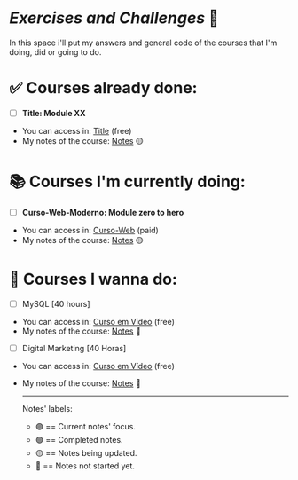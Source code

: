 # *Exercises and Challenges* :memo:

In this space i'll put my answers and general code of the courses that I'm doing, did or going to do.

# :white_check_mark: Courses already done:

- [ ] **Title: Module XX**
* You can access in: [Title](link) (free)
* My notes of the course: [Notes](link) :yellow_circle:

# :books: Courses I'm currently doing:
- [ ] **Curso-Web-Moderno: Module zero to hero**
* You can access in: [Curso-Web](https://www.udemy.com/share/1013eS3@v_7gMEN2KwIJnVkTU1FLQXD6o7bMBTHghyaubQxWIzi43l9Cj72AuEMa7evU4ggB/) (paid)
* My notes of the course: [Notes](https://github.com/alithinos-fylakas/my-studies/tree/main/00-WebDevCourse) :yellow_circle:



# :date: Courses I wanna do:
- [ ] MySQL [40 hours]
* You can access in: [Curso em Vídeo](https://www.cursoemvideo.com/curso/mysql/) (free)
* My notes of the course: [Notes]() :red_circle:

- [ ] Digital Marketing [40 Horas]
* You can access in: [Curso em Vídeo](https://www.cursoemvideo.com/curso/marketing-digital/) (free)
* My notes of the course: [Notes]() :red_circle:

    ---
    Notes' labels:
    - :purple_circle: == Current notes' focus.
    - :green_circle: == Completed notes.
    - :yellow_circle: == Notes being updated.
    - :red_circle: == Notes not started yet.